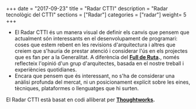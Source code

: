+++
date        = "2017-09-23"
title       = "Radar CTTI"
description = "Radar tecnològic del CTTI"
sections    = ["Radar"]
categories  = ["radar"] 
weight= 5
+++

- El Radar CTTI és un manera visual de definir els canvis que pensem que actualment són interessants en el desenvolupament de programari: coses que estem rebent en les revisions d'arquitectura i altres que creiem que s'hauria de prestar atenció i considerar l'ús en els projectes que es fan per a la Generalitat. A diferència del **[Full de Ruta](https://qualitat.solucions.gencat.cat/estandards/estandard-full-ruta-programari/).**, només reflecteix l'opinió d'un grup d'arquitectes, basada en el nostre treball i experiències quotidianes. 
- Encara que pensem que és interessant, no s'ha de considerar una anàlisi profunda del mercat, ni un posicionament explícit sobre les eines, tècniques, plataformes o llenguatges que hi surten.

El Radar CTTI està basat en codi alliberat per **[Thoughtworks](https://www.thoughtworks.com/radar).** 

<div id="radarctti" class="container-radar"></div>

<link type="text/css" rel="stylesheet"  href="https://rawgit.com/cs-canigo/radar/master/main.e16a32eea7a55ccc5721.css">
<script type="application/javascript" src="https://rawgit.com/cs-canigo/radar/master/main.e16a32eea7a55ccc5721.js">

